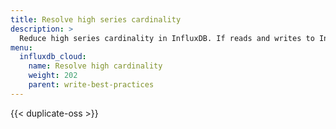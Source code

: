 ```yaml
---
title: Resolve high series cardinality
description: >
  Reduce high series cardinality in InfluxDB. If reads and writes to InfluxDB have started to slow down, you may have high series cardinality. Find the source of high cardinality and fix your schema to resolve high cardinality issues.
menu:
  influxdb_cloud:
    name: Resolve high cardinality
    weight: 202
    parent: write-best-practices
---
```


{{< duplicate-oss >}}
